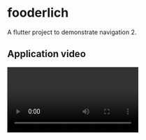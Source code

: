 # fooderlich

A flutter project to demonstrate navigation 2.

## Application video

<video src="https://raw.githubusercontent.com/m8811163008/FoodApp-Ui-Flutter-naviagtion-2-/master/assets/Rec%200006.mp4" controls="controls" style="max-width: 730px;">
</video>
